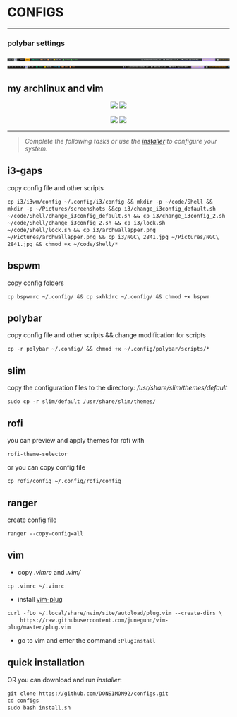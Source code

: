 # CONFIGS
---

### polybar settings
![Polybar illustration](https://github.com/DONSIMON92/configs/blob/master/polybar/polybar-view1.png)
![Polybar illustration](https://github.com/DONSIMON92/configs/blob/master/polybar/polybar-view2.png)

## my archlinux and vim
<p align="center">
<img src="https://raw.githubusercontent.com/DONSIMON92/dotfiles/master/screenshots/worktop1.png">
<img src="https://raw.githubusercontent.com/DONSIMON92/dotfiles/master/screenshots/vim1.png">
</p>

<p align="center">
<img src="https://raw.githubusercontent.com/DONSIMON92/dotfiles/master/screenshots/worktop2.png">
<img src="https://raw.githubusercontent.com/DONSIMON92/dotfiles/master/screenshots/vim2.png">
</p>

---

> *Complete the following tasks or use the [installer](https://github.com/DONSIMON92/configs#quick-installation "will transfer to the desired head") to configure your system.*

## i3-gaps

copy config file and other scripts
```
cp i3/i3wm/config ~/.config/i3/config && mkdir -p ~/code/Shell && mkdir -p ~/Pictures/screenshots &&cp i3/change_i3config_default.sh ~/code/Shell/change_i3config_default.sh && cp i3/change_i3config_2.sh ~/code/Shell/change_i3config_2.sh && cp i3/lock.sh ~/code/Shell/lock.sh && cp i3/archwallapper.png ~/Pictures/archwallapper.png && cp i3/NGC\ 2841.jpg ~/Pictures/NGC\ 2841.jpg && chmod +x ~/code/Shell/*
```

## bspwm

copy config folders
```
cp bspwmrc ~/.config/ && cp sxhkdrc ~/.config/ && chmod +x bspwm
```

## polybar

copy config file and other scripts && change modification for scripts
```
cp -r polybar ~/.config/ && chmod +x ~/.config/polybar/scripts/*
```

## slim

copy the configuration files to the directory: */usr/share/slim/themes/default*
```
sudo cp -r slim/default /usr/share/slim/themes/
```

## rofi

you can preview and apply themes for rofi with
```
rofi-theme-selector
```

or you can copy config file
```
cp rofi/config ~/.config/rofi/config
```

## ranger

create config file
```
ranger --copy-config=all
```

## vim

+ copy *.vimrc* and *.vim/*
```
cp .vimrc ~/.vimrc
```

+ install [vim-plug](https://github.com/junegunn/vim-plug "github link")
```
curl -fLo ~/.local/share/nvim/site/autoload/plug.vim --create-dirs \
    https://raw.githubusercontent.com/junegunn/vim-plug/master/plug.vim
```
+ go to vim and enter the command `:PlugInstall`

## quick installation

OR you can download and run *installer*:
```
git clone https://github.com/DONSIMON92/configs.git
cd configs
sudo bash install.sh
```
